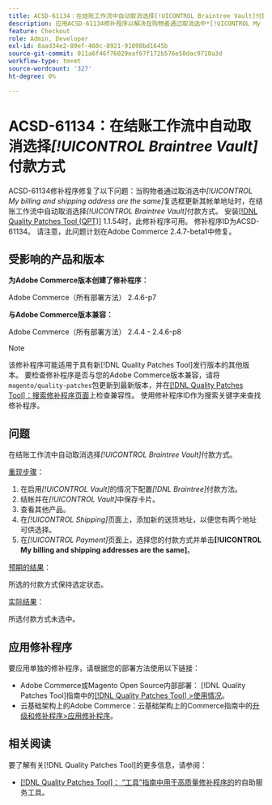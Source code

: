```yaml
---
title: ACSD-61134：在结账工作流中自动取消选择[!UICONTROL Braintree Vault]付款方式
description: 应用ACSD-61134修补程序以解决在购物者通过取消选中*[!UICONTROL My billing and shipping address are the same]*复选框更新其帐单地址时，在结账工作流中自动取消选中*[!UICONTROL Braintree Vault]*付款方法的Adobe Commerce问题。
feature: Checkout
role: Admin, Developer
exl-id: 8aad34e2-89ef-460c-8921-91098bd1645b
source-git-commit: 011a6f46f76029eaf67f172b576e58dac9710a3d
workflow-type: tm+mt
source-wordcount: '327'
ht-degree: 0%

---
```


# ACSD-61134：在结账工作流中自动取消选择&#x200B;*[!UICONTROL Braintree Vault]*&#x200B;付款方式

ACSD-61134修补程序修复了以下问题：当购物者通过取消选中&#x200B;*[!UICONTROL My billing and shipping address are the same]*&#x200B;复选框更新其帐单地址时，在结账工作流中自动取消选择&#x200B;*[!UICONTROL Braintree Vault]*&#x200B;付款方式。 安装[[!DNL Quality Patches Tool (QPT)]](https://experienceleague.adobe.com/en/docs/commerce-operations/tools/quality-patches-tool/quality-patches-tool-to-self-serve-quality-patches) 1.1.54时，此修补程序可用。 修补程序ID为ACSD-61134。 请注意，此问题计划在Adobe Commerce 2.4.7-beta1中修复。

## 受影响的产品和版本

**为Adobe Commerce版本创建了修补程序：**

Adobe Commerce（所有部署方法） 2.4.6-p7

**与Adobe Commerce版本兼容：**

Adobe Commerce（所有部署方法） 2.4.4 - 2.4.6-p8

>[!NOTE]
>
>该修补程序可能适用于具有新[!DNL Quality Patches Tool]发行版本的其他版本。 要检查修补程序是否与您的Adobe Commerce版本兼容，请将`magento/quality-patches`包更新到最新版本，并在[[!DNL Quality Patches Tool]：搜索修补程序页面](https://experienceleague.adobe.com/tools/commerce-quality-patches/index.html)上检查兼容性。 使用修补程序ID作为搜索关键字来查找修补程序。

## 问题

在结账工作流中自动取消选择&#x200B;*[!UICONTROL Braintree Vault]*&#x200B;付款方式。

<u>重现步骤</u>：

1. 在启用&#x200B;*[!UICONTROL Vault]*&#x200B;的情况下配置&#x200B;*[!DNL Braintree]*&#x200B;付款方法。
1. 结帐并在&#x200B;*[!UICONTROL Vault]*&#x200B;中保存卡片。
1. 查看其他产品。
1. 在&#x200B;*[!UICONTROL Shipping]*&#x200B;页面上，添加新的送货地址，以便您有两个地址可供选择。
1. 在&#x200B;*[!UICONTROL Payment]*&#x200B;页面上，选择您的付款方式并单击&#x200B;**[!UICONTROL My billing and shipping addresses are the same]**。

<u>预期的结果</u>：

所选的付款方式保持选定状态。

<u>实际结果</u>：

所选付款方式未选中。

## 应用修补程序

要应用单独的修补程序，请根据您的部署方法使用以下链接：

* Adobe Commerce或Magento Open Source内部部署： [!DNL Quality Patches Tool]指南中的[[!DNL Quality Patches Tool] >使用情况](/help/tools/quality-patches-tool/usage.md)。
* 云基础架构上的Adobe Commerce：云基础架构上的Commerce指南中的[升级和修补程序>应用修补程序](https://experienceleague.adobe.com/docs/commerce-cloud-service/user-guide/develop/upgrade/apply-patches.html)。

## 相关阅读

要了解有关[!DNL Quality Patches Tool]的更多信息，请参阅：

* [[!DNL Quality Patches Tool]： “工具”指南中用于高质量修补程序的](/help/tools/quality-patches-tool/quality-patches-tool-to-self-serve-quality-patches.md)的自助服务工具。
